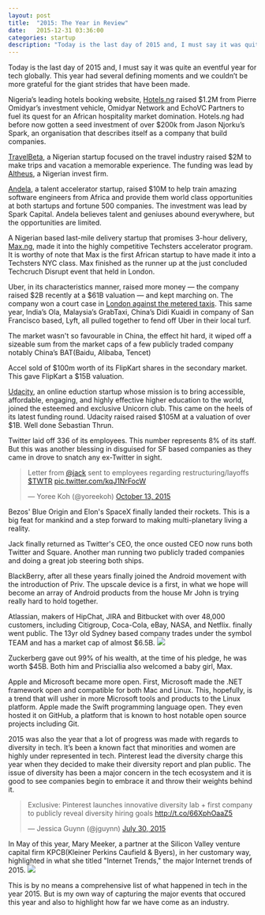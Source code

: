 ```yaml
---
layout: post
title:  "2015: The Year in Review"
date:   2015-12-31 03:36:00
categories: startup
description: "Today is the last day of 2015 and, I must say it was quite an eventful year for tech globally. This year had several defining moments and we couldn’t be more grateful for the giant strides that have been made."
---
```


Today is the last day of 2015 and, I must say it was quite an eventful year for tech globally. This year had several defining moments and we couldn’t be more grateful for the giant strides that have been made.

Nigeria’s leading hotels booking website, [Hotels.ng](http://hotels.ng) raised $1.2M from Pierre Omidyar’s investment vehicle, Omidyar Network and EchoVC Partners  to fuel its quest for an African hospitality market domination. Hotels.ng had before now gotten a seed investment of over $200k from Jason Njorku’s Spark, an organisation that describes itself as a company that build companies.

[TravelBeta](https://www.travelbeta.com/), a Nigerian startup focused on the travel industry raised $2M to make trips and vacation a memorable experience. The funding was lead by [Altheus](http://altheusltd.com/), a Nigerian invest firm.

[Andela](http://www.andela.com/), a talent accelerator startup, raised $10M to help train amazing software engineers from Africa and provide them world class opportunities at both startups and fortune 500 companies. The investment was lead by Spark Capital. Andela believes talent and geniuses abound everywhere, but the opportunities are limited.

A Nigerian based last-mile delivery startup that promises 3-hour delivery, [Max.ng](http://max.ng), made it into the highly competitive Techsters accelerator program. It is worthy of note that Max is the first African startup to have made it into a Techsters NYC class. Max finished as the runner up at the just concluded Techcruch Disrupt event that held in London.

Uber, in its characteristics manner, raised more money &mdash; the company raised $2B recently at a $61B valuation &mdash; and kept marching on. The company won a court case in [London against the metered taxis](http://www.theguardian.com/technology/2015/oct/16/uber-wins-high-court-case-taxi-app-tfl). This same year, India’s Ola, Malaysia’s GrabTaxi, China’s Didi Kuaidi in company of San Francisco based, Lyft, all pulled together to fend off Uber in their local turf.

The market wasn't so favourable in China, the effect hit hard, it wiped off a sizeable sum from the market caps of a few publicly traded company notably China’s BAT(Baidu, Alibaba, Tencet)

Accel sold of $100m worth of its FlipKart shares in the secondary market. This gave FlipKart a $15B valuation.

[Udacity](https://www.udacity.com/), an online eduction startup whose mission is to bring accessible, affordable, engaging, and highly effective higher education to the world, joined the esteemed and exclusive Unicorn club. This came on the heels of its latest funding round. Udacity raised raised $105M at a valuation of over $1B. Well done Sebastian Thrun.

Twitter laid off 336 of its employees. This number represents 8% of its staff. But this was another blessing in disguised for SF based companies as they came in drove to snatch any ex-Twitter in sight.
<blockquote class="twitter-tweet" lang="en"><p lang="en" dir="ltr">Letter from <a href="https://twitter.com/jack">@jack</a> sent to employees regarding restructuring/layoffs <a href="https://twitter.com/search?q=%24TWTR&amp;src=ctag">$TWTR</a> <a href="http://t.co/kqJ1NrFocW">pic.twitter.com/kqJ1NrFocW</a></p>&mdash; Yoree Koh (@yoreekoh) <a href="https://twitter.com/yoreekoh/status/653912085093416960">October 13, 2015</a></blockquote>
<script async src="//platform.twitter.com/widgets.js" charset="utf-8"></script>

Bezos' Blue Origin and Elon's SpaceX finally landed their rockets. This is a big feat for mankind and a step forward to making multi-planetary living a reality.

Jack finally returned as Twitter's CEO, the once ousted CEO now runs both Twitter and Square. Another man running two publicly traded companies and doing a great job steering both ships.

BlackBerry, after all these years finally joined the Android movement with the introduction of Priv. The upscale device is a first, in what we hope will become an array of Android products from the house Mr John is trying really hard to hold together.

Atlassian, makers of HipChat, JIRA and Bitbucket with over 48,000 customers, including Citigroup, Coca-Cola, eBay, NASA, and Netflix. finally went public. The 13yr old Sydney based company trades under the symbol TEAM and has a market cap of almost $6.5B.
<img src="https://www.google.com/finance/getchart?q=TEAM&p=20Y&i=86400" />

Zuckerberg gave out 99% of his wealth, at the time of his pledge, he was worth $45B. Both him and Prisciallia also welcomed a baby girl, Max.

Apple and Microsoft became more open. First, Microsoft made the .NET framework open and compatible for both Mac and Linux. This, hopefully, is a trend that will usher in more Microsoft tools and products to the Linux platform. Apple made the Swift programming language open. They even hosted it on GitHub, a platform that is known to host notable open source projects including Git.

2015 was also the year that a lot of progress was made with regards to diversity in tech. It’s been a known fact that minorities and women are highly under represented in tech. Pinterest lead the diversity charge this year when they decided to make their diversity report and plan public. The issue of diversity has been a major concern in the tech ecosystem and it is good to see companies begin to embrace it and throw their weights behind it.
<blockquote class="twitter-tweet" lang="en"><p lang="en" dir="ltr">Exclusive: Pinterest launches innovative diversity lab + first company to publicly reveal diversity hiring goals <a href="http://t.co/66XphOaaZ5">http://t.co/66XphOaaZ5</a></p>&mdash; Jessica Guynn (@jguynn) <a href="https://twitter.com/jguynn/status/626785265684590592">July 30, 2015</a></blockquote>
<script async src="//platform.twitter.com/widgets.js" charset="utf-8"></script>

In May of this year, Mary Meeker, a partner at the Silicon Valley venture capital firm KPCB(Kleiner Perkins Caufield & Byers), in her customary way, highlighted in what she titled "Internet Trends," the major Internet trends of 2015.
<img id="img_slide_image" class="slide_image" src="http://image.slidesharecdn.com/internettrendsv1-150526193103-lva1-app6892/95/2015-internet-trends-report-1-638.jpg?cb=1433793403" data-normal="http://image.slidesharecdn.com/internettrendsv1-150526193103-lva1-app6892/95/2015-internet-trends-report-1-638.jpg?cb=1433793403" data-full="http://image.slidesharecdn.com/internettrendsv1-150526193103-lva1-app6892/95/2015-internet-trends-report-1-1024.jpg?cb=1433793403" data-small="http://image.slidesharecdn.com/internettrendsv1-150526193103-lva1-app6892/85/2015-internet-trends-report-1-320.jpg?cb=1433793403">

This is by no means a comprehensive list of what happened in tech in the year 2015. But is my own way of capturing the major events that occured this year and also to highlight how far we have come as an industry. 